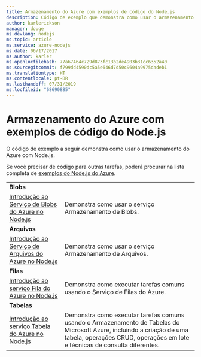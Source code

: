 ```yaml
---
title: Armazenamento do Azure com exemplos de código do Node.js
description: Código de exemplo que demonstra como usar o armazenamento do Azure com Node.js.
author: karlerickson
manager: douge
ms.devlang: nodejs
ms.topic: article
ms.service: azure-nodejs
ms.date: 06/17/2017
ms.author: karler
ms.openlocfilehash: 77a67464c729d873fc13b2de4903b31cc6352a40
ms.sourcegitcommit: f799dd4590dc5a5e646d7d50c9604a9975dadeb1
ms.translationtype: HT
ms.contentlocale: pt-BR
ms.lasthandoff: 07/31/2019
ms.locfileid: "68690885"
---
```

# <a name="azure-storage-with-nodejs-code-samples"></a>Armazenamento do Azure com exemplos de código do Node.js

O código de exemplo a seguir demonstra como usar o armazenamento do Azure com Node.js.

Se você precisar de código para outras tarefas, poderá procurar na lista completa de [exemplos do Node.js do Azure](https://azure.microsoft.com/resources/samples/?term=nodejs).


| | |
|---|---|
| **Blobs** ||
| [Introdução ao Serviço de Blobs do Azure no Node.js](https://github.com/Azure-Samples/storage-blob-node-getting-started) | Demonstra como usar o serviço Armazenamento de Blobs. |
| **Arquivos** ||
| [Introdução ao Serviço de Arquivos do Azure no Node.js](https://azure.microsoft.com/resources/samples/storage-file-node-getting-started/) | Demonstra como usar o serviço Armazenamento de Arquivos. |
| **Filas** ||
| [Introdução ao serviço Fila do Azure no Node.js](https://azure.microsoft.com/resources/samples/storage-queue-node-getting-started/) | Demonstra como executar tarefas comuns usando o Serviço de Filas do Azure. |
| **Tabelas** ||
| [Introdução ao serviço Tabela do Azure no Node.js](https://azure.microsoft.com/resources/samples/storage-table-node-getting-started/) | Demonstra como executar tarefas comuns usando o Armazenamento de Tabelas do Microsoft Azure, incluindo a criação de uma tabela, operações CRUD, operações em lote e técnicas de consulta diferentes. |
